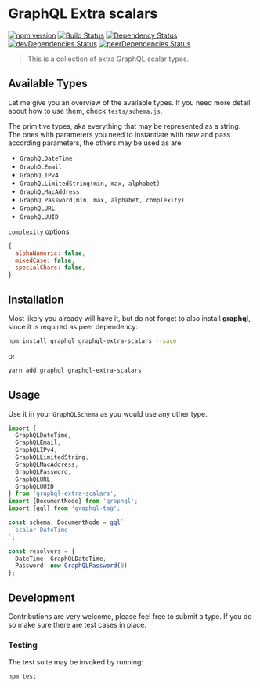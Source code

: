 # GraphQL Extra scalars
[![npm version](https://badge.fury.io/js/graphql-extra-scalars.svg)](https://badge.fury.io/js/graphql-extra-scalars) [![Build Status](https://secure.travis-ci.org/stekycz/graphql-extra-scalars.svg?branch=master)](https://travis-ci.org/stekycz/graphql-extra-scalars) [![Dependency Status](https://david-dm.org/stekycz/graphql-extra-scalars.svg)](https://david-dm.org/stekycz/graphql-extra-scalars) [![devDependencies Status](https://david-dm.org/stekycz/graphql-extra-scalars/dev-status.svg)](https://david-dm.org/stekycz/graphql-extra-scalars?type=dev) [![peerDependencies Status](https://david-dm.org/stekycz/graphql-extra-scalars/peer-status.svg)](https://david-dm.org/stekycz/graphql-extra-scalars?type=peer)

> This is a collection of extra GraphQL scalar types.

## Available Types

Let me give you an overview of the available types. If you need more detail about how to use them, check `tests/schema.js`.

The primitive types, aka everything that may be represented as a string. The ones with parameters you need to instantiate with *new* and pass according parameters, the others may be used as are.

* `GraphQLDateTime`
* `GraphQLEmail`
* `GraphQLIPv4`
* `GraphQLLimitedString(min, max, alphabet)`
* `GraphQLMacAddress`
* `GraphQLPassword(min, max, alphabet, complexity)`
* `GraphQLURL`
* `GraphQLUUID`

`complexity` options:

```javascript
{
  alphaNumeric: false,
  mixedCase: false,
  specialChars: false,
}
```

## Installation

Most likely you already will have it, but do not forget to also install **graphql**, since it is required as peer dependency:

```sh
npm install graphql graphql-extra-scalars --save
```

or

```sh
yarn add graphql graphql-extra-scalars
```

## Usage

Use it in your `GraphQLSchema` as you would use any other type.

```typescript
import {
  GraphQLDateTime,
  GraphQLEmail,
  GraphQLIPv4,
  GraphQLLimitedString,
  GraphQLMacAddress,
  GraphQLPassword,
  GraphQLURL,
  GraphQLUUID
} from 'graphql-extra-scalars';
import {DocumentNode} from 'graphql';
import {gql} from 'graphql-tag';

const schema: DocumentNode = gql`
  scalar DateTime
`;

const resolvers = {
  DateTime: GraphQLDateTime,
  Password: new GraphQLPassword(8)
};
```

## Development

Contributions are very welcome, please feel free to submit a type. If you do so make sure there are test cases in place.

### Testing

The test suite may be invoked by running:

```sh
npm test
```
